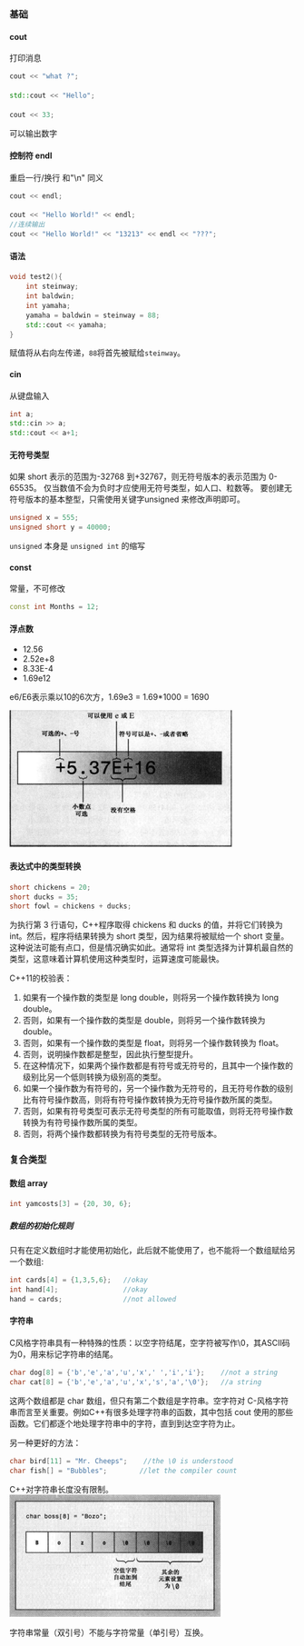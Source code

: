 ### 基础

#### cout
打印消息
```c++
cout << "what ?";

std::cout << "Hello";

cout << 33;
```
可以输出数字
#### 控制符 endl
重启一行/换行  和"\n" 同义
```c++
cout << endl;

cout << "Hello World!" << endl;
//连续输出
cout << "Hello World!" << "13213" << endl << "???";
```

#### 语法
```c++
void test2(){
    int steinway;
    int baldwin;
    int yamaha;
    yamaha = baldwin = steinway = 88;
    std::cout << yamaha;
}
```
赋值将从右向左传递，`88`将首先被赋给`steinway`。

#### cin
从键盘输入
```c++
int a;
std::cin >> a;
std::cout << a+1;
```

#### 无符号类型
如果 short 表示的范围为-32768 到+32767，则无符号版本的表示范围为 0-65535。
仅当数值不会为负时才应使用无符号类型，如人口、粒数等。
要创建无符号版本的基本整型，只需使用关键字unsigned 来修改声明即可。
```c++
unsigned x = 555;
unsigned short y = 40000;
```
`unsigned` 本身是 `unsigned int` 的缩写

#### const
常量，不可修改
```c++
const int Months = 12;
```

#### 浮点数
* 12.56
* 2.52e+8
* 8.33E-4
* 1.69e12

e6/E6表示乘以10的6次方，1.69e3 = 1.69*1000 = 1690

![E表示法](img/E.png)

#### 表达式中的类型转换

```c++
short chickens = 20;
short ducks = 35;
short fowl = chickens + ducks;
```
为执行第 3 行语句，C++程序取得 chickens 和 ducks 的值，并将它们转换为 int。然后，程序将结果转换为 short 类型，因为结果将被赋给一个 short 变量。这种说法可能有点口，但是情况确实如此。通常将 int 类型选择为计算机最自然的类型，这意味着计算机使用这种类型时，运算速度可能最快。

C++11的校验表：
1. 如果有一个操作数的类型是 long double，则将另一个操作数转换为 long double。
2. 否则，如果有一个操作数的类型是 double，则将另一个操作数转换为 double。
3. 否则，如果有一个操作数的类型是 float，则将另一个操作数转换为 float。
4. 否则，说明操作数都是整型，因此执行整型提升。
5. 在这种情况下，如果两个操作数都是有符号或无符号的，且其中一个操作数的级别比另一个低则转换为级别高的类型。
6. 如果一个操作数为有符号的，另一个操作数为无符号的，且无符号作数的级别比有符号操作数高，则将有符号操作数转换为无符号操作数所属的类型。
7. 否则，如果有符号类型可表示无符号类型的所有可能取值，则将无符号操作数转换为有符号操作数所属的类型。
8. 否则，将两个操作数都转换为有符号类型的无符号版本。

### 复合类型

#### 数组 array

```c++
int yamcosts[3] = {20, 30, 6};
```

##### 数组的初始化规则
只有在定义数组时才能使用初始化，此后就不能使用了，也不能将一个数组赋给另一个数组:
```c++
int cards[4] = {1,3,5,6};   //okay
int hand[4];                //okay
hand = cards;               //not allowed
```

#### 字符串

C风格字符串具有一种特殊的性质：以空字符结尾，空字符被写作\0，其ASCII码为0，用来标记字符串的结尾。
```c++
char dog[8] = {'b','e','a','u','x',' ','i','i'};    //not a string
char cat[8] = {'b','e','a','u','x','s','a','\0'};   //a string
```
这两个数组都是 char 数组，但只有第二个数组是字符串。空字符对 C-风格字符串而言至关重要。例如C++有很多处理字符串的函数，其中包括 cout 使用的那些函数。它们都逐个地处理字符串中的字符，直到到达空字符为止。

另一种更好的方法：
```C++
char bird[11] = "Mr. Cheeps";    //the \0 is understood
char fish[] = "Bubbles";        //let the compiler count
```
C++对字符串长度没有限制。
![将数组初始化为字符串](img/string.png)

字符串常量（双引号）不能与字符常量（单引号）互换。

